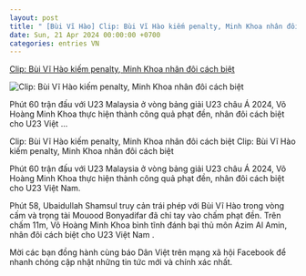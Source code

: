 ```yaml
---
layout: post
title: " [Bùi Vĩ Hào] Clip: Bùi Vĩ Hào kiếm penalty, Minh Khoa nhân đôi cách biệt"
date: Sun, 21 Apr 2024 00:00:00 +0700
categories: entries VN
---
```

[Clip: Bùi Vĩ Hào kiếm penalty, Minh Khoa nhân đôi cách biệt](https://danviet.vn/clip-bui-vi-hao-kiem-penalty-minh-khoa-nhan-doi-cach-biet-20240420212958266.htm)

![Clip: Bùi Vĩ Hào kiếm penalty, Minh Khoa nhân đôi cách biệt](https://danviet.mediacdn.vn/zoom/600_315/296231569849192448/2024/4/20/u23-viet-nam-17136233319401330945093-0-0-419-800-crop-17136234230211573857506.jpg)

Phút 60 trận đấu với U23 Malaysia ở vòng bảng giải U23 châu Á 2024, Võ Hoàng Minh Khoa thực hiện thành công quả phạt đền, nhân đôi cách biệt cho U23 Việt ...

Clip: Bùi Vĩ Hào kiếm penalty, Minh Khoa nhân đôi cách biệt Clip: Bùi Vĩ Hào kiếm penalty, Minh Khoa nhân đôi cách biệt

Phút 60 trận đấu với U23 Malaysia ở vòng bảng giải U23 châu Á 2024, Võ Hoàng Minh Khoa thực hiện thành công quả phạt đền, nhân đôi cách biệt cho U23 Việt Nam.

Phút 58, Ubaidullah Shamsul truy cản trái phép với Bùi Vĩ Hào trong vòng cấm và trọng tài Mouood Bonyadifar đã chỉ tay vào chấm phạt đền. Trên chấm 11m, Võ Hoàng Minh Khoa bình tĩnh đánh bại thủ môn Azim Al Amin, nhân đôi cách biệt cho U23 Việt Nam .

Mời các bạn đồng hành cùng báo Dân Việt trên mạng xã hội Facebook để nhanh chóng cập nhật những tin tức mới và chính xác nhất.

